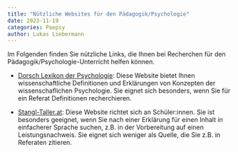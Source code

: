 ```yaml
---
title: "Nützliche Websites für den Pädagogik/Psychologie"
date: 2023-11-19
categories: Paepsy
author: Lukas Liebermann
---
```


Im Folgenden finden Sie nützliche Links, die Ihnen bei
Recherchen für den Pädagogik/Psychologie-Unterricht helfen können.

- [Dorsch Lexikon der Psychologie](https://dorsch.hogrefe.com/): Diese Website
  bietet Ihnen wissenschaftliche Definitionen und Erklärungen von Konzepten der
  wissenschaflichen Psychologie. Sie eignet sich besonders, wenn Sie für ein
  Referat Definitionen recherchieren.

-
  [Stangl-Taller.at](https://arbeitsblaetter.stangl-taller.at/PPP-such-maschine/):
  Diese Website richtet sich an Schüler:innen. Sie ist besonders geeignet, wenn
  Sie nach einer Erklärung für einen Inhalt in einfacherer Sprache suchen, z.B.
  in der Vorbereitung auf einen Leistungsnachweis. Sie eignet sich weniger als
  Quelle, die Sie z.B. in Referaten zitieren.
